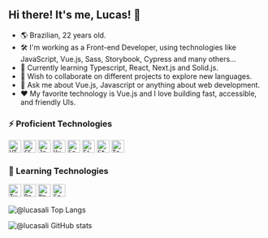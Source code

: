## Hi there! It's me, Lucas! 👋

* 🌎 Brazilian, 22 years old.
* 🛠 I'm working as a Front-end Developer, using technologies like JavaScript, Vue.js, Sass, Storybook, Cypress and many others...
* 🌱 Currently learning Typescript, React, Next.js and Solid.js.
* 👯 Wish to collaborate on different projects to explore new languages.
* 💬 Ask me about Vue.js, Javascript or anything about web development.
* ❤️ My favorite technology is Vue.js and I love building fast, accessible, and friendly UIs.

### ⚡ Proficient Technologies

<code><img alt="HTML5" height="25" width="25" src="https://cdn.jsdelivr.net/gh/devicons/devicon/icons/html5/html5-original.svg" /></code>
<code><img alt="CSS3" height="25" width="25" src="https://cdn.jsdelivr.net/gh/devicons/devicon/icons/css3/css3-original.svg" /></code>
<code><img alt="JavaScript" height="25" width="25" src="https://cdn.jsdelivr.net/gh/devicons/devicon/icons/javascript/javascript-original.svg" /></code>
<code><img alt="Vue.js" height="25" width="25" src="https://cdn.jsdelivr.net/gh/devicons/devicon/icons/vuejs/vuejs-original.svg" /></code>
<code><img alt="Sass" height="25" width="25" src="https://cdn.jsdelivr.net/gh/devicons/devicon/icons/sass/sass-original.svg" /></code>
<code><img alt="Figma" height="25" width="25" src="https://cdn.jsdelivr.net/gh/devicons/devicon/icons/figma/figma-original.svg" /></code>
<code><img alt="Storybook" height="25" width="25" src="https://cdn.jsdelivr.net/gh/devicons/devicon/icons/storybook/storybook-original.svg" /></code>
<code><img alt="Tailwindcss" height="25" width="25" src="https://cdn.jsdelivr.net/gh/devicons/devicon/icons/tailwindcss/tailwindcss-plain.svg" /></code>

### 📘 Learning Technologies

<code><img alt="Typescript" height="25" width="25" src="https://cdn.jsdelivr.net/gh/devicons/devicon/icons/typescript/typescript-original.svg" /></code>
<code><img alt="React" height="25" width="25" src="https://cdn.jsdelivr.net/gh/devicons/devicon/icons/react/react-original.svg" /></code>
<code><img alt="Next.js" height="25" width="25" src="https://cdn.jsdelivr.net/gh/devicons/devicon/icons/nextjs/nextjs-original.svg" /></code>
<code><img alt="Solid.js" height="25" width="25" src="https://avatars.githubusercontent.com/u/79226042?s=200&v=4" /></code>

![@lucasali Top Langs](https://github-readme-stats.vercel.app/api/top-langs/?username=Lucasali&hide=TeX&layout=compact&theme=tokyonight)

![@lucasali GitHub stats](https://github-readme-stats.vercel.app/api?username=Lucasali&theme=tokyonight&show_icons=true&count_private=true)


